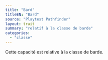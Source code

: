 ```yaml
---
title: "Bard"
titleEN: "Bard"
source: "Playtest Pathfinder"
layout: trait
summary: "relatif à la classe de barde"
categories:
  - "classe"
---
```


Cette capacité est relative à la classe de barde.